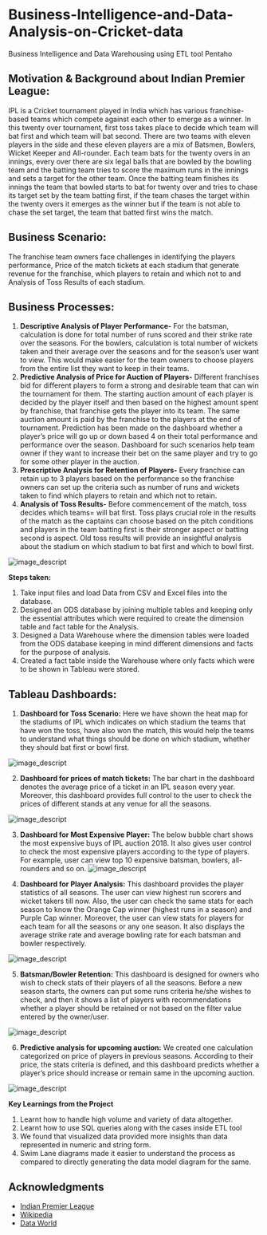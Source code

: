 # Business-Intelligence-and-Data-Analysis-on-Cricket-data
Business Intelligence and Data Warehousing using ETL tool Pentaho

## Motivation & Background about Indian Premier League:

IPL is a Cricket tournament played in India which has various franchise-based teams which compete against each other to emerge as a winner. In this twenty over tournament, first toss takes place to decide which team will bat first and which team will bat second. There are two teams with eleven players in the side and these eleven players are a mix of Batsmen, Bowlers, Wicket Keeper and All-rounder. Each team bats for the twenty overs in an innings, every over there are six legal balls that are bowled by the bowling team and the batting team tries to score the maximum runs in the innings and sets a target for the other team. Once the batting team finishes its innings the team that bowled starts to bat for twenty over and tries to chase its target set by the team batting first, if the team chases the target within the twenty overs it emerges as the winner but if the team is not able to chase the set target, the team that batted first wins the match.

## Business Scenario:
The franchise team owners face challenges in identifying the players performance, Price of the match tickets at each stadium that generate revenue for the franchise, which players to retain and which not to and Analysis of Toss Results of each stadium.

## Business Processes:
1) **Descriptive Analysis of Player Performance-** For the batsman, calculation is done for total number of runs scored and their strike rate over the seasons. For the bowlers, calculation is total number of wickets taken and their average over the seasons and for the season’s user want to view. This would make easier for the team owners to choose players from the entire list they want to keep in their teams. 
2) **Predictive Analysis of Price for Auction of Players-** Different franchises bid for different players to form a strong and desirable team that can win the tournament for them. The starting auction amount of each player is decided by the player itself and then based on the highest amount spent by franchise, that franchise gets the player into its team. The same auction amount is paid by the franchise to the players at the end of tournament. Prediction has been made on the dashboard whether a player’s price will go up or down based 4 on their total performance and performance over the season. Dashboard for such scenarios help team owner if they want to increase their bet on the same player and try to go for some other player in the auction. 
3) **Prescriptive Analysis for Retention of Players-** Every franchise can retain up to 3 players based on the performance so the franchise owners can set up the criteria such as number of runs and wickets taken to find which players to retain and which not to retain.
4) **Analysis of Toss Results-** Before commencement of the match, toss decides which teams= will bat first.  Toss plays crucial role in the results of the match as the captains can choose based on the pitch conditions and players in the team batting first is their stronger aspect or batting second is aspect. Old toss results will provide an insightful analysis about the stadium on which stadium to bat first and which to bowl first.

![image_descript](/images/1.png)

**Steps taken:**
1) Take input files and load Data from CSV and Excel files into the database. 
2) Designed an ODS database by joining multiple tables and keeping only the essential attributes which were required to create the dimension table and fact table for the Analysis. 
3) Designed a Data Warehouse where the dimension tables were loaded from the ODS database keeping in mind different dimensions and facts for the purpose of analysis. 
4) Created a fact table inside the Warehouse where only facts which were to be shown in Tableau were stored.

## Tableau Dashboards:

1) **Dashboard for Toss Scenario:** Here we have shown the heat map for the stadiums of IPL which indicates on which stadium the teams that have won the toss, have also won the match, this would help the teams to understand what things should be done on which stadium, whether they should bat first or bowl first.

![image_descript](/images/2.png)


2) **Dashboard for prices of match tickets:** The bar chart in the dashboard denotes the average price of a ticket in an IPL season every year. Moreover, this dashboard provides full control to the user to check the prices of different stands at any venue for all the seasons. 

![image_descript](/images/3.png)

3) **Dashboard for Most Expensive Player:** The below bubble chart shows the most expensive buys of IPL auction 2018. It also gives user control to check the most expensive players according to the type of players. For example, user can view top 10 expensive batsman, bowlers, all-rounders and so on. 
![image_descript](/images/4.png)

4) **Dashboard for Player Analysis:** This dashboard provides the player statistics of all seasons. The user can view highest run scorers and wicket takers till now. Also, the user can check the same stats for each season to know the Orange Cap winner (highest runs in a season) and Purple Cap winner. Moreover, the user can view stats for players for each team for all the seasons or any one season. It also displays the average strike rate and average bowling rate for each batsman and bowler respectively. 

![image_descript](/images/5.png)

5) **Batsman/Bowler Retention:** This dashboard is designed for owners who wish to check stats of their players of all the seasons. Before a new season starts, the owners can put some runs criteria he/she wishes to check, and then it shows a list of players with recommendations whether a player should be retained or not based on the filter value entered by the owner/user. 

![image_descript](/images/6.png)

6) **Predictive analysis for upcoming auction:** We created one calculation categorized on price of players in previous seasons. According to their price, the stats criteria is defined, and this dashboard predicts whether a player’s price should increase or remain same in the upcoming auction. 

![image_descript](/images/7.png)

**Key Learnings from the Project**
1) Learnt how to handle high volume and variety of data altogether. 
2) Learnt how to use SQL queries along with the cases inside ETL tool 
3) We found that visualized data provided more insights than data represented in numeric and string form. 
4) Swim Lane diagrams made it easier to understand the process as compared to directly generating the data model diagram for the same.


## Acknowledgments

* [Indian Premier League](https://www.iplt20.com)
* [Wikipedia](https://en.wikipedia.org/wiki/Indian_Premier_League)
* [Data World](www.data.world.com)



